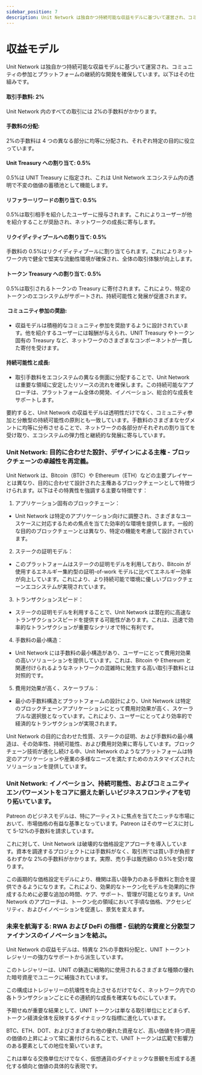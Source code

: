 ```yaml
---
sidebar_position: 7
description: Unit Network は独自かつ持続可能な収益モデルに基づいて運営され、コミュニティの参加とプラットフォームの継続的な開発を確保しています。
---
```


# 収益モデル

Unit Network は独自かつ持続可能な収益モデルに基づいて運営され、コミュニティの参加とプラットフォームの継続的な開発を確保しています。以下はその仕組みです。

#### 取引手数料: 2%

Unit Network 内のすべての取引には 2%の手数料がかかります。

#### 手数料の分配:

2%の手数料は 4 つの異なる部分に均等に分配され、それぞれ特定の目的に役立っています。

#### Unit Treasury への割り当て: 0.5%

0.5%は UNIT Treasury に指定され、これは Unit Network エコシステム内の透明で不変の価値の蓄積池として機能します。

#### リファラーリワードの割り当て: 0.5%

0.5%は取引相手を紹介したユーザーに授与されます。これによりユーザーが他を紹介することが奨励され、ネットワークの成長に寄与します。

#### リクイディティプールへの割り当て: 0.5%

手数料の 0.5%はリクイディティプールに割り当てられます。これによりネットワーク内で健全で堅実な流動性環境が確保され、全体の取引体験が向上します。

#### トークン Treasury への割り当て: 0.5%

0.5%は取引されるトークンの Treasury に寄付されます。これにより、特定のトークンのエコシステムがサポートされ、持続可能性と発展が促進されます。

#### ​ コミュニティ参加の奨励:

- 収益モデルは積極的なコミュニティ参加を奨励するように設計されています。他を紹介するユーザーには報酬が与えられ、UNIT Treasury やトークン固有の Treasury など、ネットワークのさまざまなコンポーネントが一貫した寄付を受けます。

#### 持続可能性と成長:

- 取引手数料をエコシステムの異なる側面に分配することで、Unit Network は重要な領域に安定したリソースの流れを確保します。この持続可能なアプローチは、プラットフォーム全体の開発、イノベーション、総合的な成長をサポートします。

要約すると、Unit Network の収益モデルは透明性だけでなく、コミュニティ参加と分散型の持続可能性の原則とも一致しています。手数料のさまざまなセグメントに均等に分布させることで、ネットワークの各部分がそれぞれの割り当てを受け取り、エコシステムの弾力性と継続的な発展に寄与しています。

### Unit Network: 目的に合わせた設計、デザインによる主権 - ブロックチェーンの卓越性を再定義。

Unit Network は、Bitcoin（BTC）や Ethereum（ETH）などの主要プレイヤーとは異なり、目的に合わせて設計された主権あるブロックチェーンとして特徴づけられます。以下はその特異性を強調する主要な特徴です：

1. アプリケーション固有のブロックチェーン：

- Unit Network は特定のアプリケーション向けに調整され、さまざまなユースケースに対応するための焦点を当てた効率的な環境を提供します。一般的な目的のブロックチェーンとは異なり、特定の機能を考慮して設計されています。

2. ステークの証明モデル：

- このプラットフォームはステークの証明モデルを利用しており、Bitcoin が使用するエネルギー集約型の証明-of-work モデルに比べてエネルギー効率が向上しています。これにより、より持続可能で環境に優しいブロックチェーンエコシステムが実現されています。

3. トランザクションスピード：

- ステークの証明モデルを利用することで、Unit Network は潜在的に高速なトランザクションスピードを提供する可能性があります。これは、迅速で効率的なトランザクションが重要なシナリオで特に有利です。

4. 手数料の最小構造：

- Unit Network には手数料の最小構造があり、ユーザーにとって費用対効果の高いソリューションを提供しています。これは、Bitcoin や Ethereum と関連付けられるようなネットワークの混雑時に発生する高い取引手数料とは対照的です。

5. 費用対効果が高く、スケーラブル：

- 最小の手数料構造とプラットフォームの設計により、Unit Network は特定のブロックチェーンアプリケーションにとって費用対効果が高く、スケーラブルな選択肢となっています。これにより、ユーザーにとってより効率的で経済的なトランザクションが実現されます。

Unit Network の目的に合わせた性質、ステークの証明、および手数料の最小構造は、その効率性、持続可能性、および費用対効果に寄与しています。ブロックチェーン技術が進化し続ける中、Unit Network のようなプラットフォームは特定のアプリケーションや産業の多様なニーズを満たすためのカスタマイズされたソリューションを提供しています。

### Unit Network: イノベーション、持続可能性、およびコミュニティエンパワーメントをコアに据えた新しいビジネスフロンティアを切り拓いています。

Patreon のビジネスモデルは、特にアーティストに焦点を当てたニッチな市場において、市場価格の有益な基準となっています。Patreon はそのサービスに対して 5-12%の手数料を請求しています。

これに対して、Unit Network は破壊的な価格設定アプローチを導入しています。資本を調達するプロジェクトには手数料がなく、取引所では買い手が負担するわずかな 2%の手数料がかかります。実際、売り手は販売額の 0.5%を受け取ります。

この画期的な価格設定モデルにより、機関は高い競争力のある手数料と割合を提供できるようになります。これにより、効果的なトークン化モデルを効果的に作成するために必要な追加の時間、ケア、サポート、管理が可能となります。Unit Network のアプローチは、トークン化の領域において手頃な価格、アクセシビリティ、およびイノベーションを促進し、景気を変えます。

### 未来を航海する: RWA および DeFi の指標 - 伝統的な資産と分散型ファイナンスのイノベーションを結ぶ。

Unit Network の収益モデルは、特異な 2%の手数料分配と、UNIT トークントレジャリーの強力なサポートから派生しています。

このトレジャリーは、UNIT の鋳造に戦略的に使用されるさまざまな種類の優れた暗号資産でユニークに補強されています。

この構成はトレジャリーの抗壊性を向上させるだけでなく、ネットワーク内での各トランザクションごとにその連続的な成長を確実なものにしています。

予期せぬが重要な結果として、UNIT トークンは単なる取引単位にとどまらず、トークン経済全体を反映するダイナミックな指標に進化しています。

BTC、ETH、DOT、およびさまざまな他の優れた資産など、高い価値を持つ資産の価値の上昇によって常に裏付けられることで、UNIT トークンは広範で影響力のある要素としての地位を築いています。

これは単なる交換単位だけでなく、仮想通貨のダイナミックな景観を形成する進化する傾向と価値の具体的な表現です。
